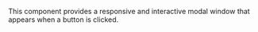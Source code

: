 This component provides a responsive and interactive modal window that appears when a button is clicked.
